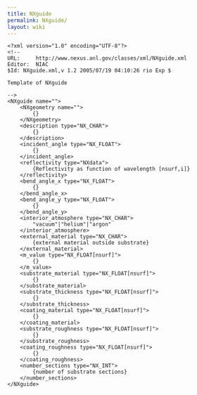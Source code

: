 ```yaml
---
title: NXguide
permalink: NXguide/
layout: wiki
---
```


    <?xml version="1.0" encoding="UTF-8"?>
    <!--
    URL:     http://www.nexus.anl.gov/classes/xml/NXguide.xml
    Editor:  NIAC
    $Id: NXguide.xml,v 1.2 2005/07/19 04:10:26 rio Exp $

    Template of NXguide

    -->
    <NXguide name="">
        <NXgeometry name="">
            {}
        </NXgeometry>
        <description type="NX_CHAR">
            {}
        </description>
        <incident_angle type="NX_FLOAT">
            {}
        </incident_angle>
        <reflectivity type="NXdata">
            {Reflectivity as function of wavelength [nsurf,i]}
        </reflectivity>
        <bend_angle_x type="NX_FLOAT">
            {}
        </bend_angle_x>
        <bend_angle_y type="NX_FLOAT">
            {}
        </bend_angle_y>
        <interior_atmosphere type="NX_CHAR">
            "vacuum"|"helium"|"argon"
        </interior_atmosphere>
        <external_material type="NX_CHAR">
            {external material outside substrate}
        </external_material>
        <m_value type="NX_FLOAT[nsurf]">
            {}
        </m_value>
        <substrate_material type="NX_FLOAT[nsurf]">
            {}
        </substrate_material>
        <substrate_thickness type="NX_FLOAT[nsurf]">
            {}
        </substrate_thickness>
        <coating_material type="NX_FLOAT[nsurf]">
            {}
        </coating_material>
        <substrate_roughness type="NX_FLOAT[nsurf]">
            {}
        </substrate_roughness>
        <coating_roughness type="NX_FLOAT[nsurf]">
            {}
        </coating_roughness>
        <number_sections type="NX_INT">
            {number of substrate sections}
        </number_sections>
    </NXguide>
